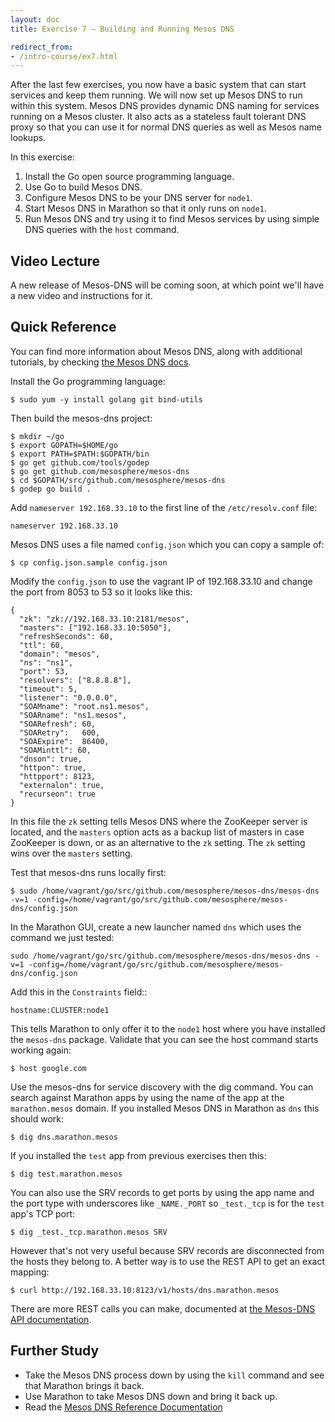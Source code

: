 ```yaml
---
layout: doc
title: Exercise 7 – Building and Running Mesos DNS

redirect_from:
- /intro-course/ex7.html
---
```


After the last few exercises, you now have a basic system that can start services and keep them running. We will now set up Mesos DNS to run within this system. Mesos DNS provides dynamic DNS naming for services running on a Mesos cluster.  It also acts as a stateless fault tolerant DNS proxy so that you can use it for normal DNS queries as well as Mesos name lookups.

In this exercise:

1. Install the Go open source programming language.
2. Use Go to build Mesos DNS.
3. Configure Mesos DNS to be your DNS server for ``node1``.
4. Start Mesos DNS in Marathon so that it only runs on ``node1``.
5. Run Mesos DNS and try using it to find Mesos services by using simple DNS queries with the ``host`` command.


Video Lecture
-------------

A new release of Mesos-DNS will be coming soon, at which point we'll have a new video and instructions for it.


Quick Reference
---------------

You can find more information about Mesos DNS, along with additional tutorials, by checking [the Mesos DNS docs](http://mesosphere.github.io/mesos-dns/docs/).

Install the Go programming language:

```
$ sudo yum -y install golang git bind-utils
```


Then build the mesos-dns project:

```
$ mkdir ~/go
$ export GOPATH=$HOME/go
$ export PATH=$PATH:$GOPATH/bin
$ go get github.com/tools/godep
$ go get github.com/mesosphere/mesos-dns
$ cd $GOPATH/src/github.com/mesosphere/mesos-dns
$ godep go build .
```

Add ``nameserver 192.168.33.10`` to the first line of the ``/etc/resolv.conf`` file:

```
nameserver 192.168.33.10
```

Mesos DNS uses a file named ``config.json`` which you can copy a sample of:

```
$ cp config.json.sample config.json
```

Modify the ``config.json`` to use the vagrant IP of 192.168.33.10 and change the port from 8053 to 53 so it looks like this:

```
{
  "zk": "zk://192.168.33.10:2181/mesos",
  "masters": ["192.168.33.10:5050"],
  "refreshSeconds": 60,
  "ttl": 60,
  "domain": "mesos",
  "ns": "ns1",
  "port": 53,
  "resolvers": ["8.8.8.8"],
  "timeout": 5,
  "listener": "0.0.0.0",
  "SOAMname": "root.ns1.mesos",
  "SOARname": "ns1.mesos",
  "SOARefresh": 60,
  "SOARetry":   600,
  "SOAExpire":  86400,
  "SOAMinttl": 60,
  "dnson": true,
  "httpon": true,
  "httpport": 8123,
  "externalon": true,
  "recurseon": true
}
```

In this file the ``zk`` setting tells Mesos DNS where the ZooKeeper server is located, and the ``masters`` option acts as a backup list of masters in case ZooKeeper is down, or as an alternative to the ``zk`` setting.  The ``zk`` setting wins over the ``masters`` setting.

Test that mesos-dns runs locally first:

```
$ sudo /home/vagrant/go/src/github.com/mesosphere/mesos-dns/mesos-dns -v=1 -config=/home/vagrant/go/src/github.com/mesosphere/mesos-dns/config.json
```

In the Marathon GUI, create a new launcher named ``dns`` which uses the command we just tested:

```
sudo /home/vagrant/go/src/github.com/mesosphere/mesos-dns/mesos-dns -v=1 -config=/home/vagrant/go/src/github.com/mesosphere/mesos-dns/config.json
```

Add this in the ``Constraints`` field::

    hostname:CLUSTER:node1

This tells Marathon to only offer it to the ``node1`` host where you have installed the ``mesos-dns`` package.
Validate that you can see the host command starts working again:

```
$ host google.com
```

Use the mesos-dns for service discovery with the dig command. You can search against Marathon apps by using the name of the app at the ``marathon.mesos`` domain.  If you installed Mesos DNS in Marathon as ``dns`` this should work:

```
$ dig dns.marathon.mesos
```

If you installed the ``test`` app from previous exercises then this:

```
$ dig test.marathon.mesos
```

You can also use the SRV records to get ports by using the app name and the port type with underscores like ``_NAME._PORT`` so ``_test._tcp`` is for the ``test`` app's TCP port:

```
$ dig _test._tcp.marathon.mesos SRV
```

However that's not very useful because SRV records are disconnected from the hosts they belong to.  A better way is to use the REST API to get an exact mapping:

```
$ curl http://192.168.33.10:8123/v1/hosts/dns.marathon.mesos
```

There are more REST calls you can make, documented at [the Mesos-DNS API documentation](http://mesosphere.github.io/mesos-dns/docs/http.html).

Further Study
-------------

* Take the Mesos DNS process down by using the ``kill`` command and see that Marathon brings it back.
* Use Marathon to take Mesos DNS down and bring it back up.
* Read the [Mesos DNS Reference Documentation](http://mesosphere.github.io/mesos-dns/docs/configuration-parameters.html)


